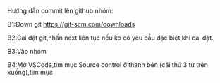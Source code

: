 Hướng dẫn commit lên github nhóm:

B1:Down git https://git-scm.com/downloads

B2:Cài đặt git,nhấn next liên tục nếu ko có yêu cầu đặc biệt khi cài đặt.

B3:Vào nhóm 

B4:Mở VSCode,tìm mục Source control ở thanh bên (cái thứ 3 từ trên xuống),tìm mục